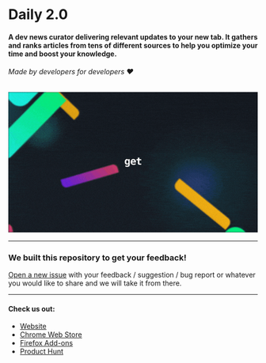 # Daily 2.0

#### A dev news curator delivering relevant updates to your new tab. It gathers and ranks articles from tens of different sources to help you optimize your time and boost your knowledge.
###### Made by developers for developers ❤️

[![Daily animation](assets/daily2.gif)](https://www.youtube.com/watch?v=Oso6dYXw5lc)

----

### We built this repository to get your feedback! 

[Open a new issue](https://github.com/elegantmonkeys/daily/issues/new) with your feedback / suggestion / bug report or whatever you would like to share and we will take it from there.

----

#### Check us out:

- [Website](https://www.dailynow.co)
- [Chrome Web Store](https://bit.ly/chromedaily)
- [Firefox Add-ons](https://bit.ly/firefoxdaily)
- [Product Hunt](https://www.producthunt.com/posts/daily-2-0)
